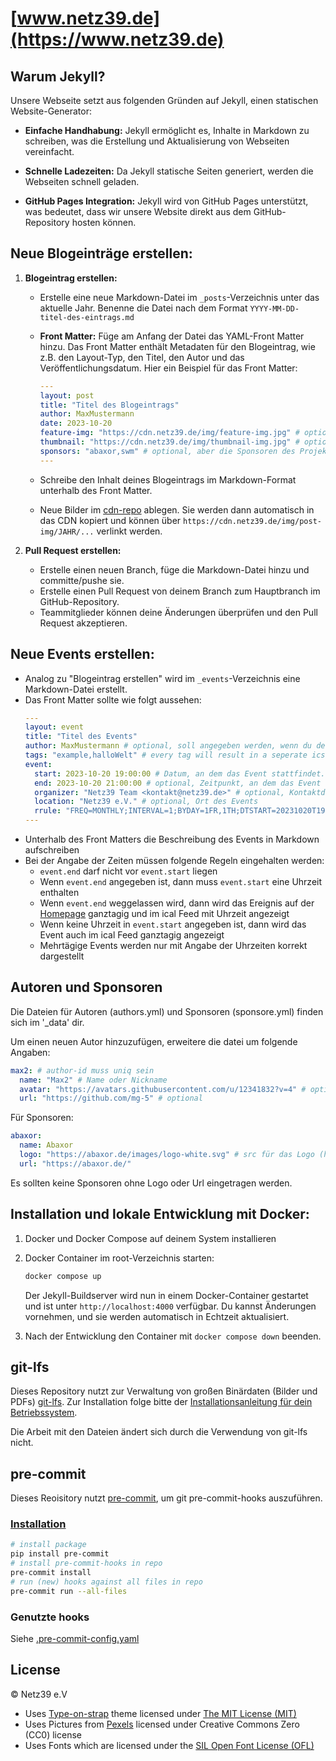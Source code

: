 # [www.netz39.de](https://www.netz39.de)

## Warum Jekyll?

Unsere Webseite setzt aus folgenden Gründen auf Jekyll, einen statischen Website-Generator:

- **Einfache Handhabung:** Jekyll ermöglicht es, Inhalte in Markdown zu schreiben, was die Erstellung und Aktualisierung von Webseiten vereinfacht.

- **Schnelle Ladezeiten:** Da Jekyll statische Seiten generiert, werden die Webseiten schnell geladen.

- **GitHub Pages Integration:** Jekyll wird von GitHub Pages unterstützt, was bedeutet, dass wir unsere Website direkt aus dem GitHub-Repository hosten können.

## Neue Blogeinträge erstellen:

1. **Blogeintrag erstellen:**

   - Erstelle eine neue Markdown-Datei im `_posts`-Verzeichnis unter das aktuelle Jahr. Benenne die Datei nach dem Format `YYYY-MM-DD-titel-des-eintrags.md`
   - **Front Matter:** Füge am Anfang der Datei das YAML-Front Matter hinzu. Das Front Matter enthält Metadaten für den Blogeintrag, wie z.B. den Layout-Typ, den Titel, den Autor und das Veröffentlichungsdatum. Hier ein Beispiel für das Front Matter:

     ```yaml
     ---
     layout: post
     title: "Titel des Blogeintrags"
     author: MaxMustermann
     date: 2023-10-20
     feature-img: "https://cdn.netz39.de/img/feature-img.jpg" # optional
     thumbnail: "https://cdn.netz39.de/img/thumbnail-img.jpg" # optional
     sponsors: "abaxor,swm" # optional, aber die Sponsoren des Projektes sollten in der sponsors.yml
     ---
     ```

   - Schreibe den Inhalt deines Blogeintrags im Markdown-Format unterhalb des Front Matter.
   - Neue Bilder im [cdn-repo](https://github.com/netz39/cdn.netz39.de) ablegen. Sie werden dann automatisch in das
     CDN kopiert und können über `https://cdn.netz39.de/img/post-img/JAHR/...` verlinkt werden.

2. **Pull Request erstellen:**

   - Erstelle einen neuen Branch, füge die Markdown-Datei hinzu und committe/pushe sie.
   - Erstelle einen Pull Request von deinem Branch zum Hauptbranch im GitHub-Repository.
   - Teammitglieder können deine Änderungen überprüfen und den Pull Request akzeptieren.

## Neue Events erstellen:

- Analog zu "Blogeintrag erstellen" wird im `_events`-Verzeichnis eine Markdown-Datei erstellt.
- Das Front Matter sollte wie folgt aussehen:
  ```yaml
  ---
  layout: event
  title: "Titel des Events"
  author: MaxMustermann # optional, soll angegeben werden, wenn du der Ansprechpartner des Events bist
  tags: "example,halloWelt" # every tag will result in a seperate ics feed
  event:
    start: 2023-10-20 19:00:00 # Datum, an dem das Event stattfindet. Die Zeit ist optional
    end: 2023-10-20 21:00:00 # optional, Zeitpunkt, an dem das Event endet
    organizer: "Netz39 Team <kontakt@netz39.de>" # optional, Kontaktdaten im ical Event
    location: "Netz39 e.V." # optional, Ort des Events
    rrule: "FREQ=MONTHLY;INTERVAL=1;BYDAY=1FR,1TH;DTSTART=20231020T190000" # follows https://icalendar.org/iCalendar-RFC-5545/3-3-10-recurrence-rule.html the given order is relevant!
  ---
  ```
- Unterhalb des Front Matters die Beschreibung des Events in Markdown aufschreiben
- Bei der Angabe der Zeiten müssen folgende Regeln eingehalten werden:
  - `event.end` darf nicht vor `event.start` liegen
  - Wenn `event.end` angegeben ist, dann muss `event.start` eine Uhrzeit enthalten
  - Wenn `event.end` weggelassen wird, dann wird das Ereignis auf der [Homepage](https://www.netz39.de/events) ganztagig und im ical Feed mit Uhrzeit angezeigt
  - Wenn keine Uhrzeit in `event.start` angegeben ist, dann wird das Event auch im ical Feed ganztagig angezeigt
  - Mehrtägige Events werden nur mit Angabe der Uhrzeiten korrekt dargestellt

## Autoren und Sponsoren

Die Dateien für Autoren (authors.yml) und Sponsoren (sponsore.yml) finden sich im '\_data' dir.

Um einen neuen Autor hinzuzufügen, erweitere die datei um folgende Angaben:

```yaml
max2: # author-id muss uniq sein
  name: "Max2" # Name oder Nickname
  avatar: "https://avatars.githubusercontent.com/u/12341832?v=4" # optional
  url: "https://github.com/mg-5" # optional
```

Für Sponsoren:

```yaml
abaxor:
  name: Abaxor
  logo: "https://abaxor.de/images/logo-white.svg" # src für das Logo (https://www.w3schools.com/tags/att_img_src.asp)
  url: "https://abaxor.de/"
```

Es sollten keine Sponsoren ohne Logo oder Url eingetragen werden.

## Installation und lokale Entwicklung mit Docker:

1. Docker und Docker Compose auf deinem System installieren
2. Docker Container im root-Verzeichnis starten:

   ```bash
   docker compose up
   ```

   Der Jekyll-Buildserver wird nun in einem Docker-Container gestartet und ist unter `http://localhost:4000` verfügbar. Du kannst Änderungen vornehmen, und sie werden automatisch in Echtzeit aktualisiert.

3. Nach der Entwicklung den Container mit `docker compose down` beenden.

## git-lfs

Dieses Repository nutzt zur Verwaltung von großen Binärdaten (Bilder und PDFs) [git-lfs](https://git-lfs.com/). Zur Installation folge bitte der [Installationsanleitung für dein Betriebssystem](https://github.com/git-lfs/git-lfs#installing).

Die Arbeit mit den Dateien ändert sich durch die Verwendung von git-lfs nicht.

## pre-commit

Dieses Reoisitory nutzt [pre-commit](https://pre-commit.com/), um git pre-commit-hooks auszuführen.

### [Installation](https://pre-commit.com/#installation)

```bash
# install package
pip install pre-commit
# install pre-commit-hooks in repo
pre-commit install
# run (new) hooks against all files in repo
pre-commit run --all-files
```

### Genutzte hooks

Siehe [.pre-commit-config.yaml](./.pre-commit-config.yaml)

## License

© Netz39 e.V

- Uses [Type-on-strap](https://github.com/sylhare/Type-on-Strap) theme licensed under [The MIT License (MIT)](/LICENSE)
- Uses Pictures from [Pexels](https://www.pexels.com/) licensed under Creative Commons Zero (CC0) license
- Uses Fonts which are licensed under the [SIL Open Font License (OFL)](https://scripts.sil.org/cms/scripts/page.php?site_id=nrsi&id=OFL)
